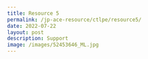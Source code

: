 ```yaml
---
title: Resource 5
permalink: /jp-ace-resource/ctlpe/resource5/
date: 2022-07-22
layout: post
description: Support
image: /images/52453646_ML.jpg
---
```

